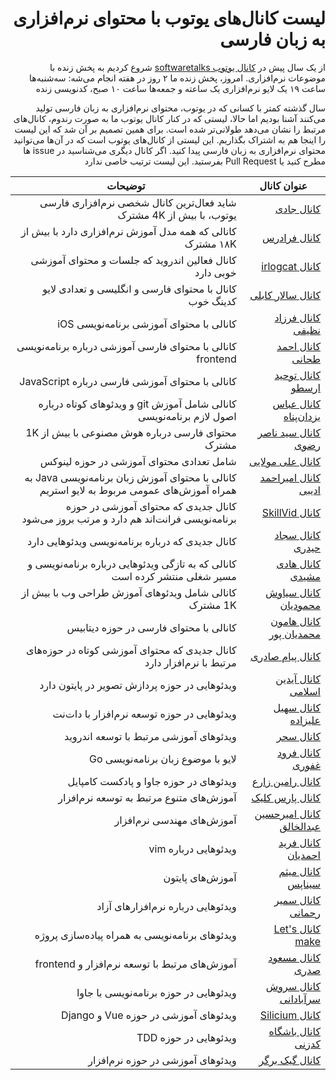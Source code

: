 <div dir="rtl">

# لیست کانال‌های یوتوب با محتوای نرم‌افزاری به زبان فارسی

از یک سال پیش در [کانال یوتوب softwaretalks](https://youtube.com/softwaretalks) شروع کردیم به پخش زنده با موضوعات نرم‌افزاری. امروز، پخش زنده ما ۲ روز در هفته انجام می‌شه: سه‌شنبه‌ها ساعت ۱۹ یک لایو نرم‌افزاری یک ساعته و جمعه‌ها ساعت ۱۰ صبح، کدنویسی زنده

سال گذشته کمتر با کسانی که در یوتوب، محتوای نرم‌افزاری به زبان فارسی تولید می‌کنند آشنا بودیم اما حالا، لیستی که در کنار کانال یوتوب ما به صورت رندوم، کانال‌های مرتبط را نشان می‌دهد طولانی‌تر شده است. برای همین تصمیم بر آن شد که این لیست را اینجا هم به اشتراک بگذاریم. 
این لیستی از کانال‌های یوتوب است که در آن‌ها می‌توانید محتوای نرم‌افزاری به زبان فارسی پیدا کنید. اگر کانال دیگری می‌شناسید در issue ها مطرح کنید یا Pull Request بفرستید. این لیست ترتیب خاصی ندارد




عنوان کانال | توضیحات
--- | ---
[کانال جادی](https://www.youtube.com/channel/UCgKePkWtPuF36bJy0n2cEMQ) | شاید فعال‌ترین کانال شخصی نرم‌افزاری فارسی یوتوب، با بیش از 4K مشترک
[کانال فرادرس](https://www.youtube.com/channel/UCyCTTHN1XuPCzAbB9dLikhw) | کانالی که همه مدل آموزش نرم‌افزاری دارد با بیش از ۱۸K مشترک
[کانال irlogcat](https://www.youtube.com/channel/UCBM3dVa1OK3Mv2Mp2kbzdtA) | کانال فعالین اندروید که جلسات و محتوای آموزشی خوبی دارد
[کانال سالار کابلی](https://www.youtube.com/channel/UCVC0JIvpY1BZ1PBzzZFk63w)  | کانال با محتوای فارسی و انگلیسی و تعدادی لایو کدینگ خوب
[کانال فرزاد نظیفی](https://www.youtube.com/channel/UCsOZYyH_nhPJG5aC5P4fdxg) | کانالی با محتوای آموزشی برنامه‌نویسی iOS
[کانال احمد طحانی](https://www.youtube.com/channel/UC0zTl0iFLUxrJ_hafwdnLsw) | کانالی با محتوای فارسی آموزشی درباره برنامه‌نویسی frontend
[کانال توحید ارسطو](https://www.youtube.com/channel/UCs50hkpCfmHGvKxTY_gP4uA/featured) | کانالی با محتوای آموزشی فارسی درباره JavaScript
[کانال عباس یزدان‌پناه](https://www.youtube.com/channel/UCriDa1A8msrOTmfIFNFOhzA) | کانالی شامل آموزش git و ویدئوهای کوتاه درباره اصول لازم برنامه‌نویسی
[کانال سید ناصر رضوی](https://www.youtube.com/channel/UCNJavFPJ16jeMP3zeviAJbQ) |  محتوای فارسی درباره هوش مصنوعی با بیش از 1K مشترک
[کانال علی مولایی](https://www.youtube.com/channel/UCSecvuDZyO7cQh-C5AXUMQg) | شامل تعدادی محتوای آموزشی در حوزه لینوکس
[کانال امیراحمد ادیبی](https://www.youtube.com/channel/UCbUzynAcuG-JZYE7oI-B2NA) | کانالی با محتوای آموزش زبان برنامه‌نویسی Java به همراه آموزش‌های عمومی مربوط به لایو استریم
[کانال SkillVid](https://www.youtube.com/channel/UC9aYF7SavRo_A9psgpEmw0A) | کانال جدیدی که محتوای آموزشی در حوزه برنامه‌نویسی فرانت‌اند هم دارد و مرتب بروز می‌شود
[کانال سجاد حیدری](https://www.youtube.com/channel/UCYUilKxAgwih1ih4Dj8k_WQ) | کانال جدیدی که درباره برنامه‌نویسی ویدئوهایی دارد
[کانال هادی مشیدی](https://www.youtube.com/channel/UC9L_sf_AUqBuJi1cgCUC1Rw) | کانالی که به تازگی ویدئوهایی درباره برنامه‌نویسی و مسیر شغلی منتشر کرده است
[کانال سیاوش محمودیان](https://www.youtube.com/channel/UCks1-Od_hDk1mvpd8Ku_VQA) | کانالی شامل ویدئوهای آموزش طراحی وب با بیش از 1K مشترک
[کانال هامون محمدیان پور](https://www.youtube.com/channel/UCDVwCl1aKmLQQT1DS8IGDUw) | کانالی با محتوای فارسی در حوزه دیتابیس
[کانال پیام صادری](https://www.youtube.com/channel/UCJKqjAlXrjlWPxY99mkNO0A) | کانال جدیدی که محتوای آموزشی کوتاه در حوزه‌های مرتبط با نرم‌افزار دارد
[کانال آیدین اسلامی](https://www.youtube.com/channel/UCng61h_6CH2FHu9VSsSP1Uw) | ویدئوهایی در حوزه پردازش تصویر در پایتون دارد
[کانال سهیل علیزاده](https://www.youtube.com/channel/UCLHidP5SfcgFjN1BXpwl3fA) | ویدئوهایی در حوزه توسعه نرم‌افزار با دات‌نت
[کانال سحر](https://www.youtube.com/channel/UC7vYWtZShDLheammtHJpOLw) | ویدئوهای آموزشی مرتبط با توسعه اندروید
[کانال فرود غفوری](https://www.youtube.com/channel/UCdtGLDEOsnWlW1IsQFbCAsA) | لایو با موضوع زبان برنامه‌نویسی Go
[کانال رامین زارع](https://www.youtube.com/channel/UCwc1RZzEeELwPel5HFlKpzw/featured) | ویدئوهای در حوزه جاوا و پادکست کامپایل
[کانال پارس کلیک](https://www.youtube.com/user/PersianComputers) | آموزش‌های متنوع مرتبط به توسعه نرم‌افزار
[کانال امیرحسین عبدالخالق](https://www.youtube.com/channel/UCagCnbyplNpFlIg3WqCf0bQ) | آموزش‌های مهندسی نرم‌افزار
[کانال فرید احمدیان](https://www.youtube.com/channel/UCV-q5eC0hjN10KiCYRnVjnw) | ویدئوهایی درباره vim
[کانال میثم سیناپس](https://www.youtube.com/channel/UCdGv2Y_kH7CJJSotJEE4yTA) | آموزش‌های پایتون
[کانال سمیر رحمانی](https://www.youtube.com/channel/UC6KguAaJYvYQXckq3f3jx0w) | ویدئوهایی درباره نرم‌افزارهای آزاد
[کانال Let's make](https://www.youtube.com/channel/UCwkksy1YmPCEMUsEyzHn_Vg) | ویدئوهای برنامه‌نویسی به همراه پیاده‌سازی پروژه
[کانال مسعود صدری](https://www.youtube.com/channel/UCnttDmeNZW53QgrsEN977yw) | آموزش‌های مرتبط با توسعه نرم‌افزار و frontend
[کانال سروش سرآبادانی](https://www.youtube.com/user/psycho1366) | ویدئوهایی در حوزه برنامه‌نویسی با جاوا
[کانال Silicium](https://www.youtube.com/channel/UCKSIjrrKLYi9N7cqREeENlw) | ویدئوهای آموزشی در حوزه Vue و Django
[کانال باشگاه کدزنی](https://www.youtube.com/channel/UCbDzaRXf6kr9VFaTDA_twRw) | ویدئوهایی در حوزه TDD 
[کانال گیک برگر](https://www.youtube.com/channel/UCAzoPZezvbQ8J2SqW1NByPg) | ویدئوهای آموزشی در حوزه نرم‌افزار
</div>
